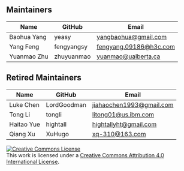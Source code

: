 ## Maintainers

| Name | GitHub | Email |
|---|---|---|
| Baohua Yang | yeasy | yangbaohua@gmail.com |
| Yang Feng | fengyangsy | fengyang.09186@h3c.com |
| Yuanmao Zhu | zhuyuanmao | yuanmao@ualberta.ca |

## Retired Maintainers

| Name | GitHub | Email |
|---|---|---|
| Luke Chen | LordGoodman | jiahaochen1993@gmail.com |
| Tong Li | tongli | litong01@us.ibm.com |
| Haitao Yue | hightall | hightallyht@gmail.com |
| Qiang Xu | XuHugo | xq-310@163.com |

<a rel="license" href="http://creativecommons.org/licenses/by/4.0/"><img alt="Creative Commons License" style="border-width:0" src="https://i.creativecommons.org/l/by/4.0/88x31.png" /></a><br />This work is licensed under a <a rel="license" href="http://creativecommons.org/licenses/by/4.0/">Creative Commons Attribution 4.0 International License</a>.

